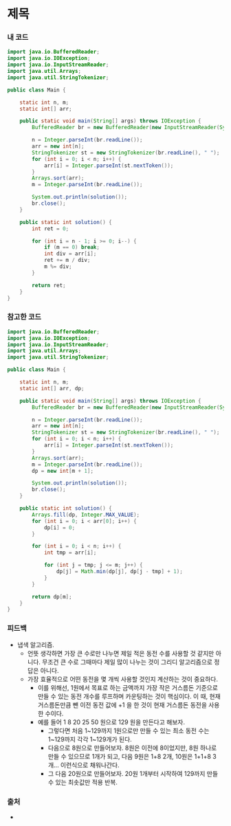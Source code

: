 # 제목

>

### 내 코드

```java
import java.io.BufferedReader;
import java.io.IOException;
import java.io.InputStreamReader;
import java.util.Arrays;
import java.util.StringTokenizer;

public class Main {

    static int n, m;
    static int[] arr;

    public static void main(String[] args) throws IOException {
        BufferedReader br = new BufferedReader(new InputStreamReader(System.in));

        n = Integer.parseInt(br.readLine());
        arr = new int[n];
        StringTokenizer st = new StringTokenizer(br.readLine(), " ");
        for (int i = 0; i < n; i++) {
            arr[i] = Integer.parseInt(st.nextToken());
        }
        Arrays.sort(arr);
        m = Integer.parseInt(br.readLine());

        System.out.println(solution());
        br.close();
    }

    public static int solution() {
        int ret = 0;

        for (int i = n - 1; i >= 0; i--) {
            if (m == 0) break;
            int div = arr[i];
            ret += m / div;
            m %= div;
        }

        return ret;
    }
}
```

### 참고한 코드

```java
import java.io.BufferedReader;
import java.io.IOException;
import java.io.InputStreamReader;
import java.util.Arrays;
import java.util.StringTokenizer;

public class Main {

    static int n, m;
    static int[] arr, dp;

    public static void main(String[] args) throws IOException {
        BufferedReader br = new BufferedReader(new InputStreamReader(System.in));

        n = Integer.parseInt(br.readLine());
        arr = new int[n];
        StringTokenizer st = new StringTokenizer(br.readLine(), " ");
        for (int i = 0; i < n; i++) {
            arr[i] = Integer.parseInt(st.nextToken());
        }
        Arrays.sort(arr);
        m = Integer.parseInt(br.readLine());
        dp = new int[m + 1];

        System.out.println(solution());
        br.close();
    }

    public static int solution() {
        Arrays.fill(dp, Integer.MAX_VALUE);
        for (int i = 0; i < arr[0]; i++) {
            dp[i] = 0;
        }

        for (int i = 0; i < n; i++) {
            int tmp = arr[i];

            for (int j = tmp; j <= m; j++) {
                dp[j] = Math.min(dp[j], dp[j - tmp] + 1);
            }
        }

        return dp[m];
    }
}
```

### 피드백

- 냅색 알고리즘.
    - 언뜻 생각하면 가장 큰 수로만 나누면 제일 적은 동전 수를 사용할 것 같지만 아니다. 무조건 큰 수로 그때마다 제일 많이 나누는 것이 그리디 알고리즘으로 정답은 아니다.
    - 가장 효율적으로 어떤 동전을 몇 개씩 사용할 것인지 계산하는 것이 중요하다.
        - 이를 위해선, 1원에서 목표로 하는 금액까지 가장 작은 거스름돈 기준으로 만들 수 있는 동전 개수를 루프하며 카운팅하는 것이 핵심이다. 이 때, 현재 거스름돈만큼 뺀 이전 동전 값에 +1 을 한
          것이 현재 거스름돈 동전을 사용한 수이다.
        - 예를 들어 1 8 20 25 50 원으로 129 원을 만든다고 해보자.
            - 그렇다면 처음 1~129까지 1원으로만 만들 수 있는 최소 동전 수는 1~129까지 각각 1~129개가 된다.
            - 다음으로 8원으로 만들어보자. 8원은 이전에 8이었지만, 8원 하나로 만들 수 있으므로 1개가 되고, 다음 9원은 1+8 2개, 10원은 1+1+8 3개... 이런식으로 채워나간다.
            - 그 다음 20원으로 만들어보자. 20원 1개부터 시작하여 129까지 만들 수 있는 최솟값만 적용 반복.

### 출처

- 